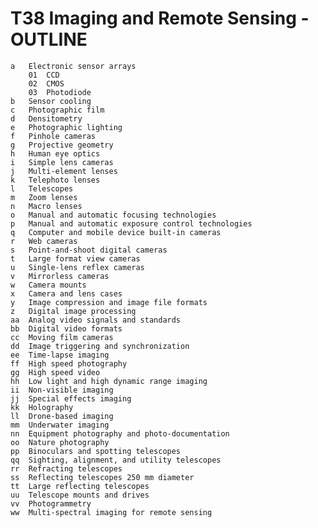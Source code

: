 # T38 Imaging and Remote Sensing - OUTLINE
    a	Electronic sensor arrays
        01	CCD
        02	CMOS
        03	Photodiode
    b	Sensor cooling
    c	Photographic film
    d	Densitometry
    e	Photographic lighting
    f	Pinhole cameras
    g	Projective geometry
    h	Human eye optics
    i	Simple lens cameras
    j	Multi-element lenses
    k	Telephoto lenses
    l	Telescopes
    m	Zoom lenses
    n	Macro lenses
    o	Manual and automatic focusing technologies
    p	Manual and automatic exposure control technologies
    q	Computer and mobile device built-in cameras
    r	Web cameras
    s	Point-and-shoot digital cameras
    t	Large format view cameras
    u	Single-lens reflex cameras
    v	Mirrorless cameras
    w	Camera mounts
    x	Camera and lens cases
    y	Image compression and image file formats
    z	Digital image processing
    aa	Analog video signals and standards
    bb	Digital video formats
    cc	Moving film cameras
    dd	Image triggering and synchronization
    ee	Time-lapse imaging
    ff	High speed photography
    gg	High speed video
    hh	Low light and high dynamic range imaging
    ii	Non-visible imaging
    jj	Special effects imaging
    kk	Holography
    ll	Drone-based imaging
    mm	Underwater imaging
    nn	Equipment photography and photo-documentation
    oo	Nature photography
    pp	Binoculars and spotting telescopes
    qq	Sighting, alignment, and utility telescopes
    rr	Refracting telescopes
    ss	Reflecting telescopes 250 mm diameter
    tt	Large reflecting telescopes
    uu	Telescope mounts and drives
    vv	Photogrammetry
    ww	Multi-spectral imaging for remote sensing
